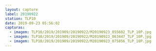```yaml
---
layout: capture
label: 20190922
station: TLP10
date: 2019-09-23 05:56:02
capturas:
  - imagem: TLP10/2019/201909/20190922/M20190923_055602_TLP_10P.jpg
  - imagem: TLP10/2019/201909/20190922/M20190923_063447_TLP_10P.jpg
  - imagem: TLP10/2019/201909/20190922/M20190923_075856_TLP_10P.jpg
---
```

